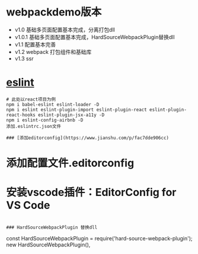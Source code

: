 # webpackdemo版本
* v1.0 基础多页面配置基本完成，分离打包dll
* v1.0.1 基础多页面配置基本完成，HardSourceWebpackPlugin替换dll
* v1.1 配置基本完善
* v1.2 webpack 打包组件和基础库
* v1.3 ssr


# [eslint](https://www.npmjs.com/package/eslint-config-airbnb)
```
# 此处以react项目为例
npm i babel-eslint eslint-loader -D
npm i eslint eslint-plugin-import eslint-plugin-react eslint-plugin-react-hooks eslint-plugin-jsx-a11y -D
npm i eslint-config-airbnb -D
添加.eslintrc.json文件

### [添加editorconfig](https://www.jianshu.com/p/fac7dde906cc)
```
# 添加配置文件.editorconfig
# 安装vscode插件：EditorConfig for VS Code
```

### HardSourceWebpackPlugin 替换dll
```
const HardSourceWebpackPlugin = require('hard-source-webpack-plugin');
new HardSourceWebpackPlugin(),

```
